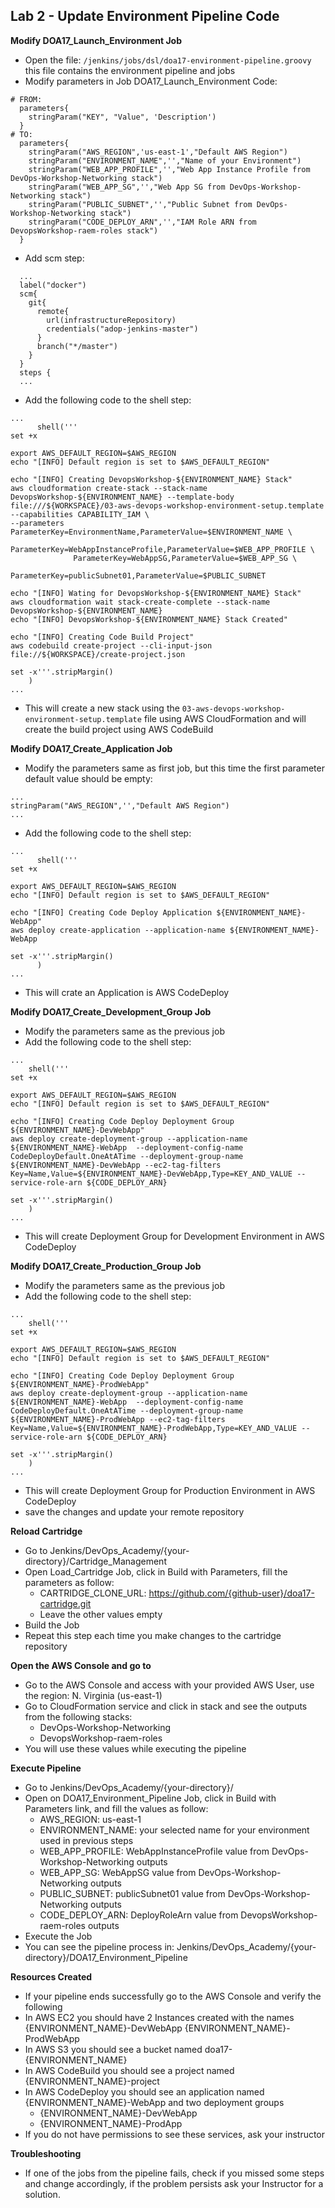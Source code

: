 ## Lab 2 - Update Environment Pipeline Code

**Modify DOA17_Launch_Environment Job**

- Open the file: `/jenkins/jobs/dsl/doa17-environment-pipeline.groovy` this file contains the environment pipeline and jobs
- Modify parameters in Job DOA17_Launch_Environment Code:
```
# FROM:
  parameters{
    stringParam("KEY", "Value", 'Description')
  }
# TO:
  parameters{
    stringParam("AWS_REGION",'us-east-1',"Default AWS Region")
    stringParam("ENVIRONMENT_NAME",'',"Name of your Environment")
    stringParam("WEB_APP_PROFILE",'',"Web App Instance Profile from DevOps-Workshop-Networking stack")
    stringParam("WEB_APP_SG",'',"Web App SG from DevOps-Workshop-Networking stack")
    stringParam("PUBLIC_SUBNET",'',"Public Subnet from DevOps-Workshop-Networking stack")
    stringParam("CODE_DEPLOY_ARN",'',"IAM Role ARN from DevopsWorkshop-raem-roles stack")
  }
```
- Add scm step:
```
  ...
  label("docker")
  scm{
    git{
      remote{
        url(infrastructureRepository)
        credentials("adop-jenkins-master")
      }
      branch("*/master")
    }
  }
  steps {
  ...
```
- Add the following code to the shell step:
```
...
      shell('''
set +x

export AWS_DEFAULT_REGION=$AWS_REGION
echo "[INFO] Default region is set to $AWS_DEFAULT_REGION"

echo "[INFO] Creating DevopsWorkshop-${ENVIRONMENT_NAME} Stack"
aws cloudformation create-stack --stack-name DevopsWorkshop-${ENVIRONMENT_NAME} --template-body file:///${WORKSPACE}/03-aws-devops-workshop-environment-setup.template --capabilities CAPABILITY_IAM \
--parameters  ParameterKey=EnvironmentName,ParameterValue=$ENVIRONMENT_NAME \
              ParameterKey=WebAppInstanceProfile,ParameterValue=$WEB_APP_PROFILE \
              ParameterKey=WebAppSG,ParameterValue=$WEB_APP_SG \
              ParameterKey=publicSubnet01,ParameterValue=$PUBLIC_SUBNET

echo "[INFO] Wating for DevopsWorkshop-${ENVIRONMENT_NAME} Stack"
aws cloudformation wait stack-create-complete --stack-name DevopsWorkshop-${ENVIRONMENT_NAME}
echo "[INFO] DevopsWorkshop-${ENVIRONMENT_NAME} Stack Created"

echo "[INFO] Creating Code Build Project"
aws codebuild create-project --cli-input-json file://${WORKSPACE}/create-project.json

set -x'''.stripMargin()
    )
...
```
- This will create a new stack using the `03-aws-devops-workshop-environment-setup.template` file using AWS CloudFormation and will create the build project using AWS CodeBuild

**Modify DOA17_Create_Application Job**

- Modify the parameters same as first job, but this time the first parameter default value should be empty:
```
...
stringParam("AWS_REGION",'',"Default AWS Region")
...
```
- Add the following code to the shell step:
```
...
      shell('''
set +x

export AWS_DEFAULT_REGION=$AWS_REGION
echo "[INFO] Default region is set to $AWS_DEFAULT_REGION"

echo "[INFO] Creating Code Deploy Application ${ENVIRONMENT_NAME}-WebApp"
aws deploy create-application --application-name ${ENVIRONMENT_NAME}-WebApp

set -x'''.stripMargin()
      )
...
```
- This will crate an Application is AWS CodeDeploy

**Modify DOA17_Create_Development_Group Job**

- Modify the parameters same as the previous job
- Add the following code to the shell step:
```
...
    shell('''
set +x

export AWS_DEFAULT_REGION=$AWS_REGION
echo "[INFO] Default region is set to $AWS_DEFAULT_REGION"

echo "[INFO] Creating Code Deploy Deployment Group ${ENVIRONMENT_NAME}-DevWebApp"
aws deploy create-deployment-group --application-name ${ENVIRONMENT_NAME}-WebApp  --deployment-config-name CodeDeployDefault.OneAtATime --deployment-group-name ${ENVIRONMENT_NAME}-DevWebApp --ec2-tag-filters Key=Name,Value=${ENVIRONMENT_NAME}-DevWebApp,Type=KEY_AND_VALUE --service-role-arn ${CODE_DEPLOY_ARN}

set -x'''.stripMargin()
    )
...
```
- This will create Deployment Group for Development Environment in AWS CodeDeploy

**Modify DOA17_Create_Production_Group Job**

- Modify the parameters same as the previous job
- Add the following code to the shell step:
```
...
    shell('''
set +x

export AWS_DEFAULT_REGION=$AWS_REGION
echo "[INFO] Default region is set to $AWS_DEFAULT_REGION"

echo "[INFO] Creating Code Deploy Deployment Group ${ENVIRONMENT_NAME}-ProdWebApp"
aws deploy create-deployment-group --application-name ${ENVIRONMENT_NAME}-WebApp  --deployment-config-name CodeDeployDefault.OneAtATime --deployment-group-name ${ENVIRONMENT_NAME}-ProdWebApp --ec2-tag-filters Key=Name,Value=${ENVIRONMENT_NAME}-ProdWebApp,Type=KEY_AND_VALUE --service-role-arn ${CODE_DEPLOY_ARN}

set -x'''.stripMargin()
    )
...
```
- This will create Deployment Group for Production Environment in AWS CodeDeploy
- save the changes and update your remote repository

**Reload Cartridge**
- Go to Jenkins/DevOps_Academy/{your-directory}/Cartridge_Management
- Open Load_Cartridge Job, click in Build with Parameters, fill the parameters as follow:
  - CARTRIDGE_CLONE_URL: https://github.com/{github-user}/doa17-cartridge.git
  - Leave the other values empty
- Build the Job
- Repeat this step each time you make changes to the cartridge repository

**Open the AWS Console and go to**
- Go to the AWS Console and access with your provided AWS User, use the region: N. Virginia (us-east-1)
- Go to CloudFormation service and click in stack and see the outputs from the following stacks:
  - DevOps-Workshop-Networking
  - DevopsWorkshop-raem-roles
- You will use these values while executing the pipeline

**Execute Pipeline**
- Go to Jenkins/DevOps_Academy/{your-directory}/
- Open on DOA17_Environment_Pipeline Job, click in Build with Parameters link, and fill the values as follow:
  - AWS_REGION: us-east-1
  - ENVIRONMENT_NAME: your selected name for your environment used in previous steps
  - WEB_APP_PROFILE: WebAppInstanceProfile value from DevOps-Workshop-Networking outputs
  - WEB_APP_SG: WebAppSG value from DevOps-Workshop-Networking outputs
  - PUBLIC_SUBNET: publicSubnet01 value from DevOps-Workshop-Networking outputs
  - CODE_DEPLOY_ARN: DeployRoleArn value from DevopsWorkshop-raem-roles outputs
- Execute the Job
- You can see the pipeline process in: Jenkins/DevOps_Academy/{your-directory}/DOA17_Environment_Pipeline

**Resources Created**
- If your pipeline ends successfully go to the AWS Console and verify the following
- In AWS EC2 you should have 2 Instances created with the names {ENVIRONMENT_NAME}-DevWebApp {ENVIRONMENT_NAME}-ProdWebApp
- In AWS S3 you should see a bucket named doa17-{ENVIRONMENT_NAME}
- In AWS CodeBuild you should see a project named {ENVIRONMENT_NAME}-project
- In AWS CodeDeploy you should see an application named {ENVIRONMENT_NAME}-WebApp and two deployment groups
  - {ENVIRONMENT_NAME}-DevWebApp
  - {ENVIRONMENT_NAME}-ProdApp
- If you do not have permissions to see these services, ask your instructor

**Troubleshooting**
- If one of the jobs from the pipeline fails, check if you missed some steps and change accordingly, if the problem persists ask your Instructor for a solution.
